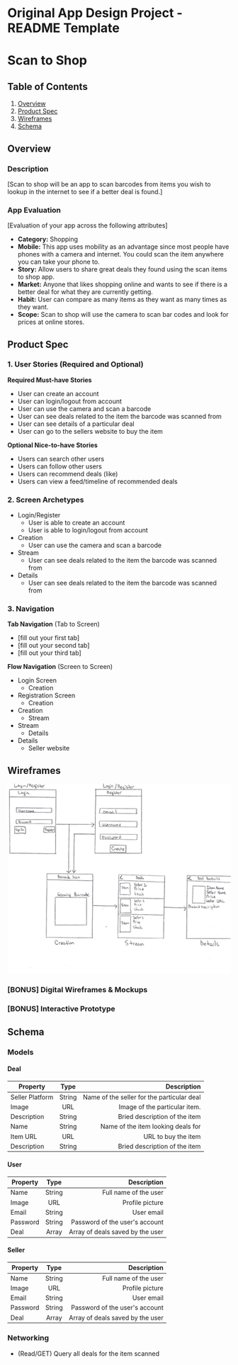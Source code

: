 Original App Design Project - README Template
===

# Scan to Shop

## Table of Contents
1. [Overview](#Overview)
1. [Product Spec](#Product-Spec)
1. [Wireframes](#Wireframes)
2. [Schema](#Schema)

## Overview
### Description
[Scan to shop will be an app to scan barcodes from items you wish to lookup in the internet to see if a better deal is found.]

### App Evaluation
[Evaluation of your app across the following attributes]
- **Category:** Shopping
- **Mobile:** This app uses mobility as an advantage since most people have phones with a camera and internet. You could scan the item anywhere you can take your phone to.
- **Story:** Allow users to share great deals they found using the scan items to shop app.
- **Market:** Anyone that likes shopping online and wants to see if there is a better deal for what they are currently getting.
- **Habit:** User can compare as many items as they want as many times as they want. 
- **Scope:** Scan to shop will use the camera to scan bar codes and look for prices at online stores. 

## Product Spec

### 1. User Stories (Required and Optional)

**Required Must-have Stories**

* User can create an account
* User can login/logout from account
* User can use the camera and scan a barcode
* User can see deals related to the item the barcode was scanned from
* User can see details of a particular deal
* User can go to the sellers website to buy the item

**Optional Nice-to-have Stories**

* Users can search other users
* Users can follow other users
* Users can recommend deals (like)
* Users can view a feed/timeline of recommended deals

### 2. Screen Archetypes

* Login/Register
   * User is able to create an account
   * User is able to login/logout from account
* Creation
   * User can use the camera and scan a barcode
* Stream
   * User can see deals related to the item the barcode was scanned from
* Details
   * User can see deals related to the item the barcode was scanned from

### 3. Navigation

**Tab Navigation** (Tab to Screen)

* [fill out your first tab]
* [fill out your second tab]
* [fill out your third tab]

**Flow Navigation** (Screen to Screen)

* Login Screen
   * Creation
* Registration Screen
   * Creation
* Creation
   * Stream 
* Stream
   * Details
* Details
   * Seller website 

## Wireframes
<img src="https://github.com/joeyhernandez1/ScanToShop/blob/master/wireframe_scantoshop.png" width=600>

### [BONUS] Digital Wireframes & Mockups

### [BONUS] Interactive Prototype

## Schema 

### Models

#### Deal
| Property       | Type         |Description                                |
| ------------- |:-------------:| -----------------------------------------:|
| Seller Platform        | String        | Name of the seller for the particular deal|
| Image         | URL           | Image of the particular item.             |
| Description   | String        | Bried description of the item             |
| Name          | String        | Name of the item looking deals for        |
| Item URL      | URL           | URL to buy the item                       |
| Description   | String        | Bried description of the item             |

#### User
| Property       | Type         |Description                                |
| ------------- |:-------------:| -----------------------------------------:|
| Name          | String        | Full name of the user                     |
| Image         | URL           | Profile picture                           |
| Email         | String        | User email                                |
| Password      | String        | Password of the user's account            |
| Deal          | Array         | Array of deals saved by the user          |

#### Seller
| Property       | Type         |Description                                |
| ------------- |:-------------:| -----------------------------------------:|
| Name          | String        | Full name of the user                     |
| Image         | URL           | Profile picture                           |
| Email         | String        | User email                                |
| Password      | String        | Password of the user's account            |
| Deal          | Array         | Array of deals saved by the user          |

### Networking
- (Read/GET) Query all deals for the item scanned
